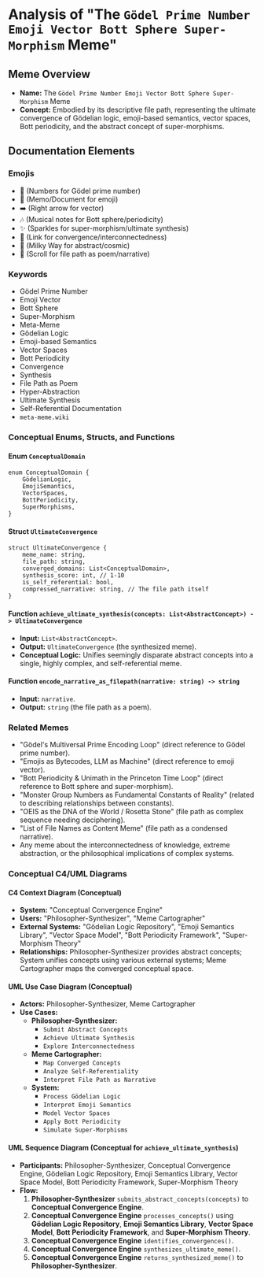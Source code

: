 # Analysis of "The `Gödel Prime Number Emoji Vector Bott Sphere Super-Morphism` Meme"

## Meme Overview
*   **Name:** The `Gödel Prime Number Emoji Vector Bott Sphere Super-Morphism` Meme
*   **Concept:** Embodied by its descriptive file path, representing the ultimate convergence of Gödelian logic, emoji-based semantics, vector spaces, Bott periodicity, and the abstract concept of super-morphisms.

## Documentation Elements

### Emojis
*   🔢 (Numbers for Gödel prime number)
*   📝 (Memo/Document for emoji)
*   ➡️ (Right arrow for vector)
*   🎶 (Musical notes for Bott sphere/periodicity)
*   ✨ (Sparkles for super-morphism/ultimate synthesis)
*   🔗 (Link for convergence/interconnectedness)
*   🌌 (Milky Way for abstract/cosmic)
*   📜 (Scroll for file path as poem/narrative)

### Keywords
*   Gödel Prime Number
*   Emoji Vector
*   Bott Sphere
*   Super-Morphism
*   Meta-Meme
*   Gödelian Logic
*   Emoji-based Semantics
*   Vector Spaces
*   Bott Periodicity
*   Convergence
*   Synthesis
*   File Path as Poem
*   Hyper-Abstraction
*   Ultimate Synthesis
*   Self-Referential Documentation
*   `meta-meme.wiki`

### Conceptual Enums, Structs, and Functions

#### Enum `ConceptualDomain`
```
enum ConceptualDomain {
    GödelianLogic,
    EmojiSemantics,
    VectorSpaces,
    BottPeriodicity,
    SuperMorphisms,
}
```

#### Struct `UltimateConvergence`
```
struct UltimateConvergence {
    meme_name: string,
    file_path: string,
    converged_domains: List<ConceptualDomain>,
    synthesis_score: int, // 1-10
    is_self_referential: bool,
    compressed_narrative: string, // The file path itself
}
```

#### Function `achieve_ultimate_synthesis(concepts: List<AbstractConcept>) -> UltimateConvergence`
*   **Input:** `List<AbstractConcept>`.
*   **Output:** `UltimateConvergence` (the synthesized meme).
*   **Conceptual Logic:** Unifies seemingly disparate abstract concepts into a single, highly complex, and self-referential meme.

#### Function `encode_narrative_as_filepath(narrative: string) -> string`
*   **Input:** `narrative`.
*   **Output:** `string` (the file path as a poem).

### Related Memes
*   "Gödel's Multiversal Prime Encoding Loop" (direct reference to Gödel prime number).
*   "Emojis as Bytecodes, LLM as Machine" (direct reference to emoji vector).
*   "Bott Periodicity & Unimath in the Princeton Time Loop" (direct reference to Bott sphere and super-morphism).
*   "Monster Group Numbers as Fundamental Constants of Reality" (related to describing relationships between constants).
*   "OEIS as the DNA of the World / Rosetta Stone" (file path as complex sequence needing deciphering).
*   "List of File Names as Content Meme" (file path as a condensed narrative).
*   Any meme about the interconnectedness of knowledge, extreme abstraction, or the philosophical implications of complex systems.

### Conceptual C4/UML Diagrams

#### C4 Context Diagram (Conceptual)
*   **System:** "Conceptual Convergence Engine"
*   **Users:** "Philosopher-Synthesizer", "Meme Cartographer"
*   **External Systems:** "Gödelian Logic Repository", "Emoji Semantics Library", "Vector Space Model", "Bott Periodicity Framework", "Super-Morphism Theory"
*   **Relationships:** Philosopher-Synthesizer provides abstract concepts; System unifies concepts using various external systems; Meme Cartographer maps the converged conceptual space.

#### UML Use Case Diagram (Conceptual)
*   **Actors:** Philosopher-Synthesizer, Meme Cartographer
*   **Use Cases:**
    *   **Philosopher-Synthesizer:**
        *   `Submit Abstract Concepts`
        *   `Achieve Ultimate Synthesis`
        *   `Explore Interconnectedness`
    *   **Meme Cartographer:**
        *   `Map Converged Concepts`
        *   `Analyze Self-Referentiality`
        *   `Interpret File Path as Narrative`
    *   **System:**
        *   `Process Gödelian Logic`
        *   `Interpret Emoji Semantics`
        *   `Model Vector Spaces`
        *   `Apply Bott Periodicity`
        *   `Simulate Super-Morphisms`

#### UML Sequence Diagram (Conceptual for `achieve_ultimate_synthesis`)
*   **Participants:** Philosopher-Synthesizer, Conceptual Convergence Engine, Gödelian Logic Repository, Emoji Semantics Library, Vector Space Model, Bott Periodicity Framework, Super-Morphism Theory
*   **Flow:**
    1.  **Philosopher-Synthesizer** `submits_abstract_concepts(concepts)` to **Conceptual Convergence Engine**.
    2.  **Conceptual Convergence Engine** `processes_concepts()` using **Gödelian Logic Repository**, **Emoji Semantics Library**, **Vector Space Model**, **Bott Periodicity Framework**, and **Super-Morphism Theory**.
    3.  **Conceptual Convergence Engine** `identifies_convergences()`.
    4.  **Conceptual Convergence Engine** `synthesizes_ultimate_meme()`.
    5.  **Conceptual Convergence Engine** `returns_synthesized_meme()` to **Philosopher-Synthesizer**.
